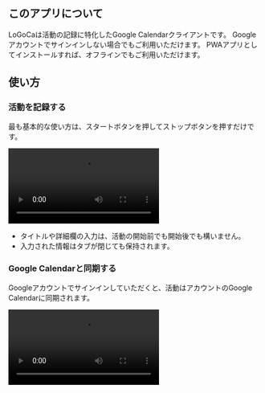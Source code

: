 ## このアプリについて
LoGoCaは活動の記録に特化したGoogle Calendarクライアントです。
Googleアカウントでサインインしない場合でもご利用いただけます。
PWAアプリとしてインストールすれば、オフラインでもご利用いただけます。

## 使い方

### 活動を記録する
最も基本的な使い方は、スタートボタンを押してストップボタンを押すだけです。

<video controls autoplay loop src='video/howto_1.webm' style="max-width: 100%"></video>

- タイトルや詳細欄の入力は、活動の開始前でも開始後でも構いません。
- 入力された情報はタブが閉じても保持されます。

### Google Calendarと同期する
Googleアカウントでサインインしていただくと、活動はアカウントのGoogle Calendarに同期されます。

<video controls autoplay loop src='video/howto_2.mp4' style="max-width: 100%"></video>
